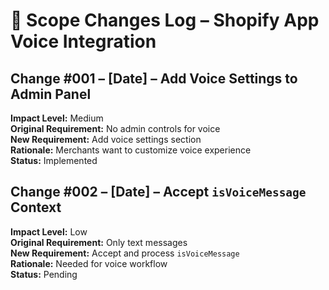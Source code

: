 # 🔄 Scope Changes Log – Shopify App Voice Integration

## Change #001 – [Date] – Add Voice Settings to Admin Panel
**Impact Level:** Medium  
**Original Requirement:** No admin controls for voice  
**New Requirement:** Add voice settings section  
**Rationale:** Merchants want to customize voice experience  
**Status:** Implemented

## Change #002 – [Date] – Accept `isVoiceMessage` Context
**Impact Level:** Low  
**Original Requirement:** Only text messages  
**New Requirement:** Accept and process `isVoiceMessage`  
**Rationale:** Needed for voice workflow  
**Status:** Pending 